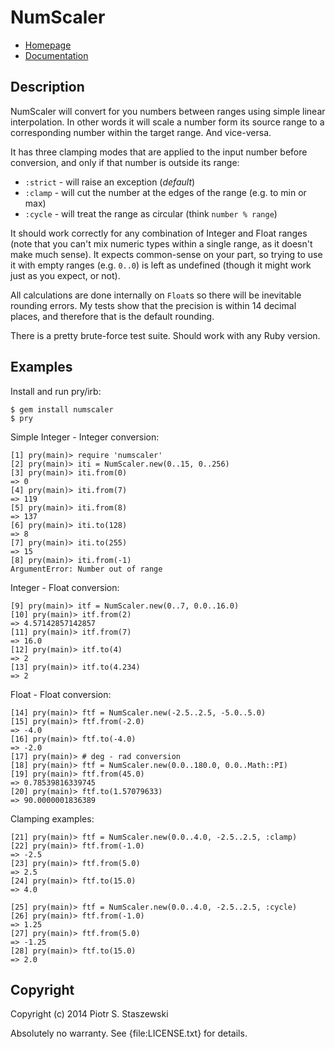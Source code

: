 # NumScaler

* [Homepage](https://github.com/drbig/numscaler)
* [Documentation](http://rubydoc.info/gems/numscaler/frames)

## Description

NumScaler will convert for you numbers between ranges using simple linear 
interpolation. In other words it will scale a number form its source range to a 
corresponding number within the target range. And vice-versa.

It has three clamping modes that are applied to the input number before 
conversion, and only if that number is outside its range:

  * `:strict` - will raise an exception (*default*)
  * `:clamp`  - will cut the number at the edges of the range (e.g. to min or 
max)
  * `:cycle`  - will treat the range as circular (think `number % range`)

It should work correctly for any combination of Integer and Float ranges (note 
that you can't mix numeric types within a single range, as it doesn't make much 
sense). It expects common-sense on your part, so trying to use it with empty 
ranges (e.g. `0..0`) is left as undefined (though it might work just as you 
expect, or not).

All calculations are done internally on `Float`s so there will be inevitable 
rounding errors. My tests show that the precision is within 14 decimal places, 
and therefore that is the default rounding.

There is a pretty brute-force test suite. Should work with any Ruby version.

## Examples

Install and run pry/irb:

    $ gem install numscaler
    $ pry

Simple Integer - Integer conversion:

    [1] pry(main)> require 'numscaler'
    [2] pry(main)> iti = NumScaler.new(0..15, 0..256)
    [3] pry(main)> iti.from(0)
    => 0
    [4] pry(main)> iti.from(7)
    => 119
    [5] pry(main)> iti.from(8)
    => 137
    [6] pry(main)> iti.to(128)
    => 8
    [7] pry(main)> iti.to(255)
    => 15
    [8] pry(main)> iti.from(-1)
    ArgumentError: Number out of range

Integer - Float conversion:

    [9] pry(main)> itf = NumScaler.new(0..7, 0.0..16.0)
    [10] pry(main)> itf.from(2)
    => 4.57142857142857
    [11] pry(main)> itf.from(7)
    => 16.0
    [12] pry(main)> itf.to(4)
    => 2
    [13] pry(main)> itf.to(4.234)
    => 2

Float - Float conversion:

    [14] pry(main)> ftf = NumScaler.new(-2.5..2.5, -5.0..5.0)
    [15] pry(main)> ftf.from(-2.0)
    => -4.0
    [16] pry(main)> ftf.to(-4.0)
    => -2.0
    [17] pry(main)> # deg - rad conversion
    [18] pry(main)> ftf = NumScaler.new(0.0..180.0, 0.0..Math::PI)
    [19] pry(main)> ftf.from(45.0)
    => 0.78539816339745
    [20] pry(main)> ftf.to(1.57079633)
    => 90.0000001836389

Clamping examples:

    [21] pry(main)> ftf = NumScaler.new(0.0..4.0, -2.5..2.5, :clamp)
    [22] pry(main)> ftf.from(-1.0)
    => -2.5
    [23] pry(main)> ftf.from(5.0)
    => 2.5
    [24] pry(main)> ftf.to(15.0)
    => 4.0
    
    [25] pry(main)> ftf = NumScaler.new(0.0..4.0, -2.5..2.5, :cycle)
    [26] pry(main)> ftf.from(-1.0)
    => 1.25
    [27] pry(main)> ftf.from(5.0)
    => -1.25
    [28] pry(main)> ftf.to(15.0)
    => 2.0

## Copyright

Copyright (c) 2014 Piotr S. Staszewski

Absolutely no warranty. See {file:LICENSE.txt} for details.
